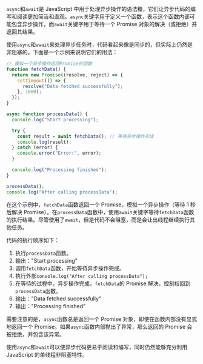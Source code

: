 `async`和`await`是 JavaScript 中用于处理异步操作的语法糖，它们让异步代码的编写和阅读更加简洁和直观。`async`关键字用于定义一个函数，表示这个函数内部可能包含异步操作，而`await`关键字用于等待一个 Promise 对象的解决（或拒绝）并返回其结果。

使用`async`和`await`来处理异步任务时，代码看起来像是同步的，但实际上仍然是非阻塞的。下面是一个示例来说明它们的用法：

```javascript
// 模拟一个异步操作返回Promise的函数
function fetchData() {
  return new Promise((resolve, reject) => {
    setTimeout(() => {
      resolve("Data fetched successfully");
    }, 1000);
  });
}

async function processData() {
  console.log("Start processing");

  try {
    const result = await fetchData(); // 等待异步操作完成
    console.log(result);
  } catch (error) {
    console.error("Error:", error);
  }

  console.log("Processing finished");
}

processData();
console.log("After calling processData");
```

在这个示例中，`fetchData`函数返回一个 Promise，模拟一个异步操作（等待 1 秒后解决 Promise）。在`processData`函数中，使用`await`关键字等待`fetchData`函数的执行结果。尽管使用了`await`，但是代码不会阻塞，而是会让出线程继续执行其他任务。

代码的执行顺序如下：

1. 执行`processData`函数。
2. 输出："Start processing"
3. 调用`fetchData`函数，开始等待异步操作完成。
4. 执行外部`console.log("After calling processData");`
5. 在等待的过程中，异步操作完成，`fetchData`的 Promise 解决，控制权回到`processData`函数。
6. 输出："Data fetched successfully"
7. 输出："Processing finished"

需要注意的是，`async`函数总是返回一个 Promise 对象，即使在函数内部没有显式地返回一个 Promise。如果`async`函数内部抛出了异常，那么返回的 Promise 会被拒绝，并包含该异常。

使用`async`和`await`可以使异步代码更易于阅读和编写，同时仍然能够充分利用 JavaScript 的单线程非阻塞特性。
